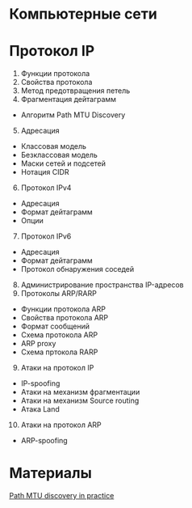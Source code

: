 # Компьютерные сети

# Протокол IP

1. Функции протокола
2. Свойства протокола
3. Метод предотвращения петель
4. Фрагментация дейтаграмм
  * Алгоритм Path MTU Discovery
5. Адресация
  * Классовая модель  
  * Безклассовая модель
  * Маски сетей и подсетей
  * Нотация CIDR
6. Протокол IPv4
  * Адресация
  * Формат дейтаграмм
  * Опции
7. Протокол IPv6
  * Адресация
  * Формат дейтаграмм
  * Протокол обнаружения соседей
8. Администрирование пространства IP-адресов
9. Протоколы ARP/RARP
  * Функции протокола ARP
  * Свойства протокола ARP
  * Формат сообщений
  * Схема протокола ARP
  * ARP proxy
  * Схема пртокола RARP
9. Атаки на протокол IP
  * IP-spoofing
  * Атаки на механизм фрагментации
  * Атаки на механизм Source routing
  * Атака Land
10. Атаки на протокол ARP
  * ARP-spoofing

# Материалы
[Path MTU discovery in practice](https://blog.cloudflare.com/path-mtu-discovery-in-practice/)
